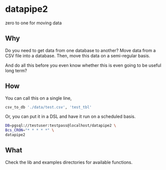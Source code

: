 # datapipe2
zero to one for moving data

## Why
Do you need to get data from one database to another? Move data from a CSV
file into a database. Then, move this data on a semi-regular basis.

And do all this before you even know whether this is even going to be useful
long term?

## How
You can call this on a single line,
```bash
csv_to_db './data/test.csv', 'test_tbl'
```

Or, you can put it in a DSL and have it run on a scheduled basis.
```bash
DB=pgsql://testuser:testpass@localhost/datapipe2 \
Bcs_CRON="* * * * *" \
datapipe2
```

## What
Check the lib and examples directories for available functions.
